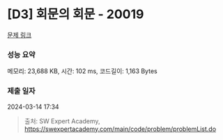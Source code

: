 # [D3] 회문의 회문 - 20019 

[문제 링크](https://swexpertacademy.com/main/code/problem/problemDetail.do?contestProbId=AY2hjCWKbykDFATh) 

### 성능 요약

메모리: 23,688 KB, 시간: 102 ms, 코드길이: 1,163 Bytes

### 제출 일자

2024-03-14 17:34



> 출처: SW Expert Academy, https://swexpertacademy.com/main/code/problem/problemList.do